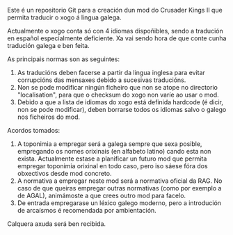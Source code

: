 Este é un repositorio Git para a creación dun mod do Crusader Kings II que permita traducir o xogo á lingua galega.

Actualmente o xogo conta só con 4 idiomas dispoñibles, sendo a tradución en español especialmente deficiente. Xa vai sendo hora de que conte cunha tradución galega e ben feita.

As principais normas son as seguintes:

1. As traducións deben facerse a partir da lingua inglesa para evitar corrupcións das mensaxes debido a sucesivas traducións.
2. Non se pode modificar ningún ficheiro que non se atope no directorio "localisation", para que o checksum do xogo non varíe ao usar o mod.
3. Debido a que a lista de idiomas do xogo está definida hardcode (é dicir, non se pode modificar), deben borrarse todos os idiomas salvo o galego nos ficheiros do mod.

Acordos tomados:
1. A toponimia a empregar será a galega sempre que sexa posible, empregando os nomes orixinais (en alfabeto latino) cando esta non exista. Actualmente estase a planificar un futuro mod que permita empregar toponimia orixinal en todo caso, pero iso sáese fóra dos obxectivos desde mod concreto.
2. A normativa a empregar neste mod será a normativa oficial da RAG. No caso de que queiras empregar outras normativas (como por exemplo a de AGAL), animámoste a que crees outro mod para facelo.
3. De entrada empregarase un léxico galego moderno, pero a introdución de arcaísmos é recomendada por ambientación.

Calquera axuda será ben recibida.

